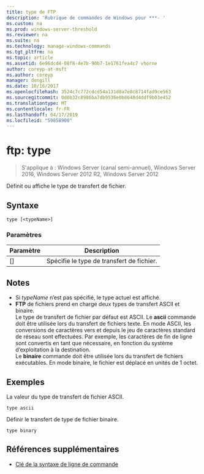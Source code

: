 ```yaml
---
title: type de FTP
description: 'Rubrique de commandes de Windows pour ***- '
ms.custom: na
ms.prod: windows-server-threshold
ms.reviewer: na
ms.suite: na
ms.technology: manage-windows-commands
ms.tgt_pltfrm: na
ms.topic: article
ms.assetid: 6e96dcd4-08f8-4e7b-90b7-1e1761fea4c7 vhorne
author: coreyp-at-msft
ms.author: coreyp
manager: dongill
ms.date: 10/16/2017
ms.openlocfilehash: 3524c7c772cdcd54a131d8a7e8c8714fad9ce563
ms.sourcegitcommit: 0d0b32c8986ba7db9536e0b8648d4ddf9b03e452
ms.translationtype: MT
ms.contentlocale: fr-FR
ms.lasthandoff: 04/17/2019
ms.locfileid: "59858900"
---
```

# <a name="ftp-type"></a>ftp: type

>S'applique à : Windows Server (canal semi-annuel), Windows Server 2016, Windows Server 2012 R2, Windows Server 2012

Définit ou affiche le type de transfert de fichier.   
## <a name="syntax"></a>Syntaxe  
```  
type [<typeName>]  
```  
### <a name="parameters"></a>Paramètres  
|Paramètre|Description|  
|-------|--------|  
|[<typeName>]|Spécifie le type de transfert de fichier.|  
## <a name="remarks"></a>Notes  
-   Si *typeName* n’est pas spécifié, le type actuel est affiché.  
-   **FTP** de fichiers prend en charge deux types de transfert ASCII et binaire.  
    Le type de transfert de fichier par défaut est ASCII.  Le **ascii** commande doit être utilisée lors du transfert de fichiers texte. En mode ASCII, les conversions de caractères vers et depuis le jeu de caractères standard de réseau sont effectuées. Par exemple, les caractères de fin de ligne sont convertis en tant que nécessaire, en fonction du système d’exploitation à la destination.  
    Le **binaire** commande doit être utilisée lors du transfert de fichiers exécutables. En mode binaire, le fichier est déplacé en unités de 1 octet.  
## <a name="BKMK_Examples"></a>Exemples  
La valeur du type de transfert de fichier ASCII.  
```  
type ascii  
```  
Définir le transfert de type de fichier binaire.  
```  
type binary  
```  
## <a name="additional-references"></a>Références supplémentaires  
-   [Clé de la syntaxe de ligne de commande](command-line-syntax-key.md)  
